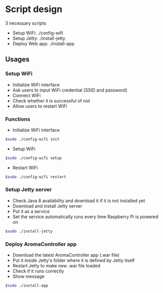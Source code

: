# Script design

3 necessary scripts

* Setup WiFi: ./config-wifi
* Setup Jetty: ./install-jetty
* Deploy Web app: ./install-app

## Usages

### Setup WiFi

* Initialize WiFi interface
* Ask users to input WiFi credential (SSID and password)
* Connect WiFi
* Check whether it is successful of not
* Allow users to restart WiFi

### Functions

* Initialize WiFi interface

```bash
$sudo ./config-wifi init
```

* Setup WiFi

```bash
$sudo ./config-wifi setup
```

* Restart WiFi

```bash
$sudo ./config-wifi restart
```

### Setup Jetty server

* Check Java 8 availability and download it if it is not installed yet
* Download and install Jetty server
* Put it as a service
* Set the service automatically runs every time Raspberry Pi is powered on

```bash
$sudo ./install-jetty
```

### Deploy AromaController app

* Download the latest AromaController app (.war file)
* Put it inside Jetty's folder where it is defined by Jetty itself
* Restart Jetty to make new .war file loaded
* Check if it runs correctly
* Show message

```bash
$sudo ./install-app
```